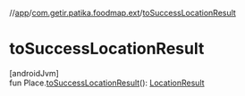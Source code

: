//[app](../../index.md)/[com.getir.patika.foodmap.ext](index.md)/[toSuccessLocationResult](to-success-location-result.md)

# toSuccessLocationResult

[androidJvm]\
fun Place.[toSuccessLocationResult](to-success-location-result.md)(): [LocationResult](../com.getir.patika.foodmap.ui/-location-result/index.md)
